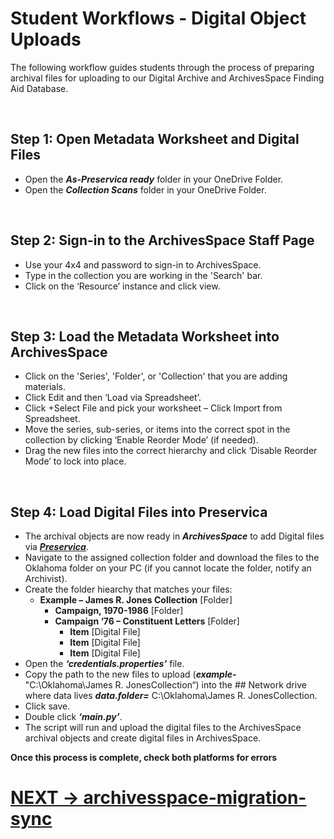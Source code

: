 # Student Workflows - Digital Object Uploads

The following workflow guides students through the process of preparing archival files for uploading to our Digital Archive and ArchivesSpace Finding Aid Database.

</br>

## Step 1: Open Metadata Worksheet and Digital Files
* Open the ***As-Preservica ready*** folder in your OneDrive Folder.
* Open the ***Collection Scans*** folder in your OneDrive Folder.

</br>

## Step 2: Sign-in to the ArchivesSpace Staff Page
* Use your 4x4 and password to sign-in to ArchivesSpace.
* Type in the collection you are working in the 'Search' bar.
* Click on the ‘Resource’ instance and click view.

</br>

## Step 3: Load the Metadata Worksheet into ArchivesSpace
* Click on the 'Series', 'Folder', or 'Collection' that you are adding materials.
* Click Edit and then ‘Load via Spreadsheet’.
* Click +Select File and pick your worksheet – Click Import from Spreadsheet.
* Move the series, sub-series, or items into the correct spot in the collection by clicking ‘Enable Reorder Mode’ (if needed).
* Drag the new files into the correct hierarchy and click ‘Disable Reorder Mode’ to lock into place.

</br>

## Step 4: Load Digital Files into Preservica
* The archival objects are now ready in ***ArchivesSpace*** to add Digital files via [***Preservica***](https://oucac.access.preservica.com/).
* Navigate to the assigned collection folder and download the files to the Oklahoma folder on your PC (if you cannot locate the folder, notify an Archivist).
* Create the folder hiearchy that matches your files:
    * **Example – James R. Jones Collection** [Folder]
        * **Campaign, 1970-1986** [Folder]
        * **Campaign ‘76 – Constituent Letters** [Folder]
            * **Item** [Digital File]
            * **Item** [Digital File]
            * **Item** [Digital File]
* Open the ***‘credentials.properties’*** file. 
* Copy the path to the new files to upload (***example-*** "C:\Oklahoma\James R. JonesCollection“) into the ## Network drive where data lives ***data.folder=*** C:\Oklahoma\James R. JonesCollection.
* Click save.
* Double click ***‘main.py’***.
* The script will run and upload the digital files to the ArchivesSpace archival objects and create digital files in ArchivesSpace.

**Once this process is complete, check both platforms for errors**


#

# [NEXT -> archivesspace-migration-sync](https://github.com/prys0000/congressional-portal-project/blob/c6ad3b7ffc2ad28b5f13ffeb0f2009fe967e17c7/documentation-applications-lists/6-AS-migration.md)


